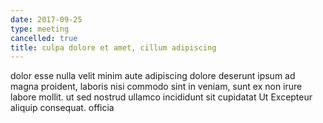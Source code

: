 ```yaml
---
date: 2017-09-25
type: meeting
cancelled: true
title: culpa dolore et amet, cillum adipiscing
---
```

dolor esse nulla velit minim aute adipiscing dolore deserunt ipsum ad magna proident, laboris nisi commodo sint in veniam, sunt ex non irure labore mollit. ut sed nostrud ullamco incididunt sit cupidatat Ut Excepteur aliquip consequat. officia